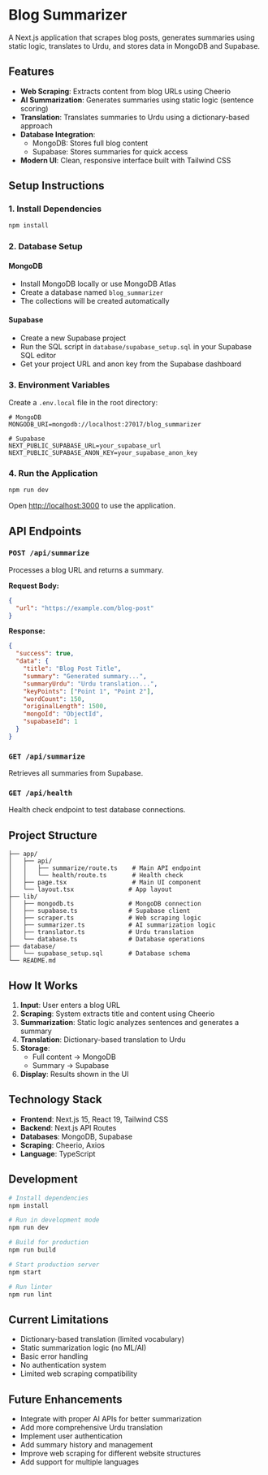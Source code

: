 # Blog Summarizer

A Next.js application that scrapes blog posts, generates summaries using static logic, translates to Urdu, and stores data in MongoDB and Supabase.

## Features

- **Web Scraping**: Extracts content from blog URLs using Cheerio
- **AI Summarization**: Generates summaries using static logic (sentence scoring)
- **Translation**: Translates summaries to Urdu using a dictionary-based approach
- **Database Integration**: 
  - MongoDB: Stores full blog content
  - Supabase: Stores summaries for quick access
- **Modern UI**: Clean, responsive interface built with Tailwind CSS

## Setup Instructions

### 1. Install Dependencies

```bash
npm install
```

### 2. Database Setup

#### MongoDB
- Install MongoDB locally or use MongoDB Atlas
- Create a database named `blog_summarizer`
- The collections will be created automatically

#### Supabase
- Create a new Supabase project
- Run the SQL script in `database/supabase_setup.sql` in your Supabase SQL editor
- Get your project URL and anon key from the Supabase dashboard

### 3. Environment Variables

Create a `.env.local` file in the root directory:

```env
# MongoDB
MONGODB_URI=mongodb://localhost:27017/blog_summarizer

# Supabase
NEXT_PUBLIC_SUPABASE_URL=your_supabase_url
NEXT_PUBLIC_SUPABASE_ANON_KEY=your_supabase_anon_key
```

### 4. Run the Application

```bash
npm run dev
```

Open [http://localhost:3000](http://localhost:3000) to use the application.

## API Endpoints

### `POST /api/summarize`
Processes a blog URL and returns a summary.

**Request Body:**
```json
{
  "url": "https://example.com/blog-post"
}
```

**Response:**
```json
{
  "success": true,
  "data": {
    "title": "Blog Post Title",
    "summary": "Generated summary...",
    "summaryUrdu": "Urdu translation...",
    "keyPoints": ["Point 1", "Point 2"],
    "wordCount": 150,
    "originalLength": 1500,
    "mongoId": "ObjectId",
    "supabaseId": 1
  }
}
```

### `GET /api/summarize`
Retrieves all summaries from Supabase.

### `GET /api/health`
Health check endpoint to test database connections.

## Project Structure

```
├── app/
│   ├── api/
│   │   ├── summarize/route.ts    # Main API endpoint
│   │   └── health/route.ts       # Health check
│   ├── page.tsx                  # Main UI component
│   └── layout.tsx               # App layout
├── lib/
│   ├── mongodb.ts               # MongoDB connection
│   ├── supabase.ts              # Supabase client
│   ├── scraper.ts               # Web scraping logic
│   ├── summarizer.ts            # AI summarization logic
│   ├── translator.ts            # Urdu translation
│   └── database.ts              # Database operations
├── database/
│   └── supabase_setup.sql       # Database schema
└── README.md
```

## How It Works

1. **Input**: User enters a blog URL
2. **Scraping**: System extracts title and content using Cheerio
3. **Summarization**: Static logic analyzes sentences and generates a summary
4. **Translation**: Dictionary-based translation to Urdu
5. **Storage**: 
   - Full content → MongoDB
   - Summary → Supabase
6. **Display**: Results shown in the UI

## Technology Stack

- **Frontend**: Next.js 15, React 19, Tailwind CSS
- **Backend**: Next.js API Routes
- **Databases**: MongoDB, Supabase
- **Scraping**: Cheerio, Axios
- **Language**: TypeScript

## Development

```bash
# Install dependencies
npm install

# Run in development mode
npm run dev

# Build for production
npm run build

# Start production server
npm start

# Run linter
npm run lint
```

## Current Limitations

- Dictionary-based translation (limited vocabulary)
- Static summarization logic (no ML/AI)
- Basic error handling
- No authentication system
- Limited web scraping compatibility

## Future Enhancements

- Integrate with proper AI APIs for better summarization
- Add more comprehensive Urdu translation
- Implement user authentication
- Add summary history and management
- Improve web scraping for different website structures
- Add support for multiple languages
